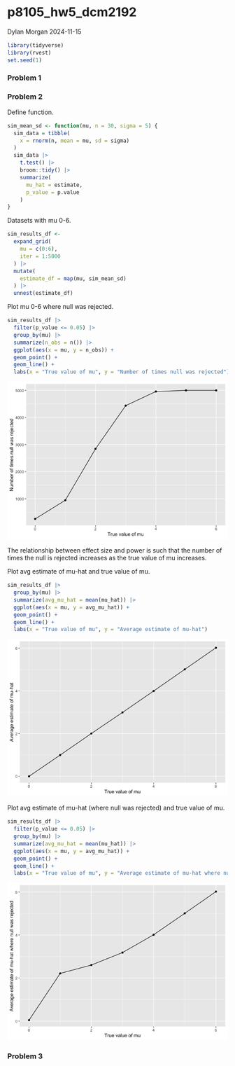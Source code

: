 p8105_hw5_dcm2192
================
Dylan Morgan
2024-11-15

``` r
library(tidyverse)
library(rvest)
set.seed(1)
```

### Problem 1

### Problem 2

Define function.

``` r
sim_mean_sd <- function(mu, n = 30, sigma = 5) {
  sim_data = tibble(
    x = rnorm(n, mean = mu, sd = sigma)
  )
  sim_data |> 
    t.test() |> 
    broom::tidy() |> 
    summarize(
      mu_hat = estimate, 
      p_value = p.value
    )
}
```

Datasets with mu 0-6.

``` r
sim_results_df <- 
  expand_grid(
    mu = c(0:6),
    iter = 1:5000
  ) |> 
  mutate(
    estimate_df = map(mu, sim_mean_sd)
  ) |> 
  unnest(estimate_df)
```

Plot mu 0-6 where null was rejected.

``` r
sim_results_df |> 
  filter(p_value <= 0.05) |> 
  group_by(mu) |> 
  summarize(n_obs = n()) |> 
  ggplot(aes(x = mu, y = n_obs)) + 
  geom_point() + 
  geom_line() + 
  labs(x = "True value of mu", y = "Number of times null was rejected")
```

![](p8105_hw5_dcm2192_files/figure-gfm/unnamed-chunk-3-1.png)<!-- -->

The relationship between effect size and power is such that the number
of times the null is rejected increases as the true value of mu
increases.

Plot avg estimate of mu-hat and true value of mu.

``` r
sim_results_df |> 
  group_by(mu) |> 
  summarize(avg_mu_hat = mean(mu_hat)) |> 
  ggplot(aes(x = mu, y = avg_mu_hat)) + 
  geom_point() + 
  geom_line() + 
  labs(x = "True value of mu", y = "Average estimate of mu-hat")
```

![](p8105_hw5_dcm2192_files/figure-gfm/unnamed-chunk-4-1.png)<!-- -->

Plot avg estimate of mu-hat (where null was rejected) and true value of
mu.

``` r
sim_results_df |> 
  filter(p_value <= 0.05) |> 
  group_by(mu) |> 
  summarize(avg_mu_hat = mean(mu_hat)) |> 
  ggplot(aes(x = mu, y = avg_mu_hat)) + 
  geom_point() + 
  geom_line() + 
  labs(x = "True value of mu", y = "Average estimate of mu-hat where null was rejected")
```

![](p8105_hw5_dcm2192_files/figure-gfm/unnamed-chunk-5-1.png)<!-- -->

### Problem 3
